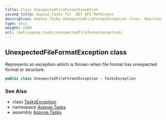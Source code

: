 ```yaml
---
title: Class UnexpectedFileFormatException
second_title: Aspose.Tasks for .NET API Reference
description: Aspose.Tasks.UnexpectedFileFormatException class. Represents an exception which is thrown when file format has unexpected format or structure
type: docs
weight: 2560
url: /net/aspose.tasks/unexpectedfileformatexception/
---
```

## UnexpectedFileFormatException class

Represents an exception which is thrown when file format has unexpected format or structure.

```csharp
public class UnexpectedFileFormatException : TasksException
```

### See Also

* class [TasksException](../tasksexception/)
* namespace [Aspose.Tasks](../../aspose.tasks/)
* assembly [Aspose.Tasks](../../)


